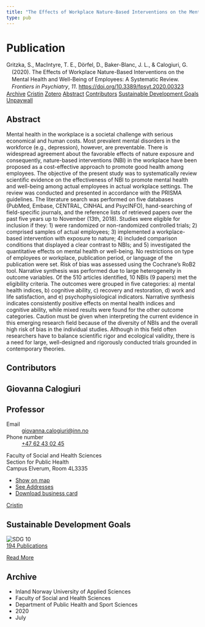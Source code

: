 ```yaml
---
title: "The Effects of Workplace Nature-Based Interventions on the Mental Health and Well-Being of Employees: A Systematic Review"
type: pub
---
```

<h1>Publication</h1>
<article id="csl-bib-container-LBS8L3MC" class="csl-bib-container">
  <div class="csl-bib-body" style="line-height: 1.35; padding-left: 1em; text-indent:-1em;">
  <div class="csl-entry">Gritzka, S., MacIntyre, T. E., D&#xF6;rfel, D., Baker-Blanc, J. L., &amp; Calogiuri, G. (2020). The Effects of Workplace Nature-Based Interventions on the Mental Health and Well-Being of Employees: A Systematic Review. <i>Frontiers in Psychiatry</i>, <i>11</i>. <a href="https://doi.org/10.3389/fpsyt.2020.00323">https://doi.org/10.3389/fpsyt.2020.00323</a></div>
</div>
  <div class="csl-bib-buttons">
    <a href="#taxonomy-article-LBS8L3MC" class="csl-bib-button">Archive</a>
    <a href="https://app.cristin.no/results/show.jsf?id=1821113" alt="Cristin URL" class="csl-bib-button">Cristin</a>
    <a href="http://zotero.org/groups/5022929/items/LBS8L3MC" alt="Zotero URL" class="csl-bib-button">Zotero</a>
    <a href="#abstract-article-LBS8L3MC" class="csl-bib-button">Abstract</a>
    <a href="#contributors-article-LBS8L3MC" class="csl-bib-button">Contributors</a>
    <a href="#sdg-article-LBS8L3MC" class="csl-bib-button">Sustainable Development Goals</a>
    <a href="https://www.frontiersin.org/articles/10.3389/fpsyt.2020.00323/pdf" class="csl-bib-button">Unpaywall</a>
  </div>
  <div id="csl-bib-meta-container-LBS8L3MC"></div>
</article>
<div id="csl-bib-meta-LBS8L3MC" class="csl-bib-meta">
  <article id="abstract-article-LBS8L3MC" class="abstract-article">
    <h1>Abstract</h1>
    Mental health in the workplace is a societal challenge with serious economical and human costs. Most prevalent mental disorders in the workforce (e.g., depression), however, are preventable. There is widespread agreement about the favorable effects of nature exposure and consequently, nature-based interventions (NBI) in the workplace have been proposed as a cost-effective approach to promote good health among employees. The objective of the present study was to systematically review scientific evidence on the effectiveness of NBI to promote mental health and well-being among actual employees in actual workplace settings. The review was conducted and presented in accordance with the PRISMA guidelines. The literature search was performed on five databases (PubMed, Embase, CENTRAL, CINHAL and PsycINFO), hand-searching of field-specific journals, and the reference lists of retrieved papers over the past five years up to November (13th, 2018). Studies were eligible for inclusion if they: 1) were randomized or non-randomized controlled trials; 2) comprised samples of actual employees; 3) implemented a workplace-based intervention with exposure to nature; 4) included comparison conditions that displayed a clear contrast to NBIs; and 5) investigated the quantitative effects on mental health or well-being. No restrictions on type of employees or workplace, publication period, or language of the publication were set. Risk of bias was assessed using the Cochrane’s RoB2 tool. Narrative synthesis was performed due to large heterogeneity in outcome variables. Of the 510 articles identified, 10 NBIs (9 papers) met the eligibility criteria. The outcomes were grouped in five categories: a) mental health indices, b) cognitive ability, c) recovery and restoration, d) work and life satisfaction, and e) psychophysiological indicators. Narrative synthesis indicates consistently positive effects on mental health indices and cognitive ability, while mixed results were found for the other outcome categories. Caution must be given when interpreting the current evidence in this emerging research field because of the diversity of NBIs and the overall high risk of bias in the individual studies. Although in this field often researchers have to balance scientific rigor and ecological validity, there is a need for large, well-designed and rigorously conducted trials grounded in contemporary theories.
  </article>
  <article id="contributors-article-LBS8L3MC" class="contributors-article">
    <h1>Contributors</h1>
    <div class="personas">
<div class="vrtx-hinn-person-card">
<div class="photo">
<i class="lar la-user-circle missing-person"></i>
</div>
<div class="info">
<hgroup><h1>Giovanna Calogiuri</h1>
<h2>Professor</h2>
</hgroup><dl>
<dt>Email</dt>
<dd>
<a href="mailto:giovanna.calogiuri@inn.no">giovanna.calogiuri@inn.no</a>
</dd>
<dt>Phone number</dt>
<dd><a href="tel:+4762430245">
+47 62 43 02 45
</a></dd>
</dl>
<p>
Faculty of Social and Health Sciences<br>
Section for Public Health<br>
Campus Elverum,
Room 4L3335
</p>
<ul class="vrtx-hinn-links">
<li><a href="https://www.google.com/maps?q=60.88177,11.53669">Show on map</a></li>
<li><a href="https://www.inn.no/english/find-an-employee/giovanna-calogiuri.html#vrtx-hinn-addresses">See Addresses</a></li>
<li><a href="https://www.inn.no/english/find-an-employee/giovanna-calogiuri.html?vrtx=vcf">Download business card</a></li>
</ul>
</div>
</div>
<a href="https://app.cristin.no/persons/show.jsf?id=358086" alt="Cristin URL" class="personas-cristin">Cristin</a>
</div>
  </article>
  <article id="sdg-article-LBS8L3MC" class="sdg-article">
    <h1>Sustainable Development Goals</h1>
    <div class="sdg-container"><div id="sdg10" class="sdg">
<img src="{{< params subfolder >}}images/sdg/sdg10_en.png" class="image" alt="SDG 10">
<div class="sdg-overlay">
<a href="{{< params subfolder >}}en/archive/?sdg=10#archive" class="sdg-publication-count"><span>194</span> Publications</a>
<p><a href="https://sdgs.un.org/goals/goal10" class="sdg-read-more">Read More</a></p>
</div>
</div></div>
  </article>
  <article id="taxonomy-article-LBS8L3MC" class="taxonomy-article">
    <h1>Archive</h1>
    <ul>
      <li>Inland Norway University of Applied Sciences</li>
      <li>Faculty of Social and Health Sciences</li>
      <li>Department of Public Health and Sport Sciences</li>
      <li>2020</li>
      <li>July</li>
    </ul>
  </article>
</div>
